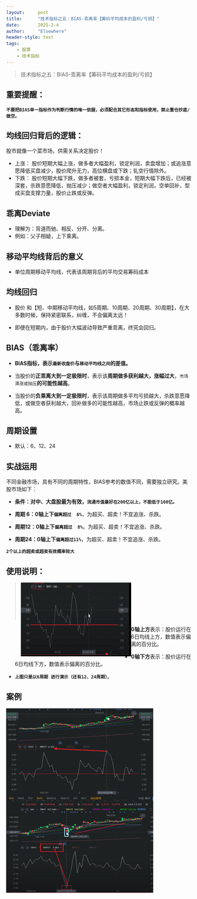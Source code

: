 ```yaml
---
layout: 	post
title: 		"技术指标之五：BIAS-乖离率【筹码平均成本的盈利/亏损】"
date:       2025-2-4
author: 	"Elsewhere"
header-style: text
tags:
    - 股票  
    - 技术指标 
---
```


> 技术指标之五：BIAS-乖离率【筹码平均成本的盈利/亏损】



## 重要提醒：

**`不要把BIAS单一指标作为判断行情的唯一依据，必须配合其它形态和指标使用，禁止重仓抄底/做空。`**



## 均线回归背后的逻辑：

股市就像一个菜市场，供需关系决定股价！

- 上涨：
  股价短期大幅上涨，做多者大幅盈利，锁定利润，卖盘增加；或追涨意愿降低买盘减少，股价爬升无力，高位横盘或下跌；轧空行情除外。
- 下跌：
  股价短期大幅下跌，做多者被套，亏损本金，短期大幅下跌后，已经被深套，杀跌意愿降低，抛压减少；做空者大幅盈利，锁定利润，空单回补，型成买盘支撑力量，股价止跌或反弹。



## 乖离Deviate
- 理解为：背道而驰、相反、分开、分离。
- 例如：父子相疑，上下乘离。



## 移动平均线背后的意义
- 单位周期移动平均线，代表该周期背后的平均交易筹码成本

## 均线回归
- 股价 和【短、中期移动平均线，如5周期、10周期、20周期、30周期】，在大多数时候，保持紧密联系，纠缠，不会偏离太远！

- 即便在短期内，由于股价大幅波动导致严重乖离，终究会回归。

## BIAS（乖离率）
- **BIAS指标，表示`最新收盘价`与`移动平均线之间`的差值。**

- 当股价的**正乖离大到一定极限时**，表示该**周期做多获利越大，涨幅过大**，`市场滞涨或抛压`**的可能性越高**。

- 当股价的**负乘离大到一定极限时**，表示该周期做多平均亏损越大，杀跌意愿降低，或做空者获利越大，回补做多的可能性越高，市场止跌或反弹的概率越高。

## 周期设置
- 默认：6、12、24

## 实战运用

不同金融市场，具有不同的周期特性，BIAS参考的数值不同，需要独立研究。美股市场如下：

- **条件：对中、大盘股最为有效，`流通市值最好在200亿以上，不能低于100亿。`**

- **周期  6：0轴上下`偏离超过  6%`**，为超买、超卖！不宜追涨、杀跌。
- **周期12：0轴上下`偏离超过  8%`**，为超买、超卖！不宜追涨、杀跌。
- **周期24：0轴上下`偏离超过11%`**，为超买、超卖！不宜追涨、杀跌。

**`2个以上的超卖或超卖有效概率较大`**

## 使用说明：

> <img src="/img/2025/02/01-34/6.jpg" width = "300" height = "200"  align=left /><br><br><br><br><br><br>

- **0轴上方**表示：股价运行在6日均线上方，数值表示偏离的百分比。

- **0轴下方**表示：股价运行在6日均线下方，数值表示偏离的百分比。
- **`上图只是以6周期 进行演示（还有12、24周期）`**。



## 案例

<img src="/img/2025/02/01-34/7.jpg" width = "400" height = "250"  align=left /><br><br><br><br><br><br><br><br>

<img src="/img/2025/02/01-34/8.jpg" width = "400" height = "250"  align=left /><br><br><br><br><br><br><br><br>
